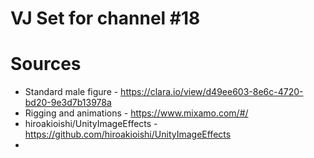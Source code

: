 VJ Set for channel #18
=====================

# Sources

- Standard male figure - https://clara.io/view/d49ee603-8e6c-4720-bd20-9e3d7b13978a
- Rigging and animations - https://www.mixamo.com/#/
- hiroakioishi/UnityImageEffects - https://github.com/hiroakioishi/UnityImageEffects
- 
